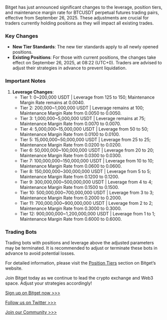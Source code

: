 Bitget has just announced significant changes to the leverage, position tiers, and maintenance margin rate for BTCUSDT perpetual futures trading pairs, effective from September 26, 2025. These adjustments are crucial for traders currently holding positions as they will impact all existing trades.

### Key Changes
- **New Tier Standards**: The new tier standards apply to all newly opened positions.
- **Existing Positions**: For those with current positions, the changes take effect on September 26, 2025, at 08:22 (UTC+0). Traders are advised to adjust their strategies in advance to prevent liquidation.

### Important Notes
1. **Leverage Changes**:
   - Tier 1: 0~200,000 USDT | Leverage from 125 to 150; Maintenance Margin Rate remains at 0.0040.
   - Tier 2: 200,000~1,000,000 USDT | Leverage remains at 100; Maintenance Margin Rate from 0.0050 to 0.0050.
   - Tier 3: 1,000,000~5,000,000 USDT | Leverage remains at 75; Maintenance Margin Rate from 0.0070 to 0.0070.
   - Tier 4: 5,000,000~15,000,000 USDT | Leverage from 50 to 50; Maintenance Margin Rate from 0.0100 to 0.0100.
   - Tier 5: 15,000,000~50,000,000 USDT | Leverage from 25 to 25; Maintenance Margin Rate from 0.0200 to 0.0200.
   - Tier 6: 50,000,000~100,000,000 USDT | Leverage from 20 to 20; Maintenance Margin Rate from 0.0300 to 0.0300.
   - Tier 7: 100,000,000~150,000,000 USDT | Leverage from 10 to 10; Maintenance Margin Rate from 0.0600 to 0.0600.
   - Tier 8: 150,000,000~300,000,000 USDT | Leverage from 5 to 5; Maintenance Margin Rate from 0.1200 to 0.1200.
   - Tier 9: 300,000,000~500,000,000 USDT | Leverage from 4 to 4; Maintenance Margin Rate from 0.1500 to 0.1500.
   - Tier 10: 500,000,000~700,000,000 USDT | Leverage from 3 to 3; Maintenance Margin Rate from 0.2000 to 0.2000.
   - Tier 11: 700,000,000~900,000,000 USDT | Leverage from 2 to 2; Maintenance Margin Rate from 0.3000 to 0.3000.
   - Tier 12: 900,000,000~1,200,000,000 USDT | Leverage from 1 to 1; Maintenance Margin Rate from 0.6000 to 0.6000.

### Trading Bots
Trading bots with positions and leverage above the adjusted parameters may be terminated. It is recommended to adjust or terminate these bots in advance to avoid potential losses.

For detailed information, please visit the [Position Tiers](https://www.bitget.com/futures/introduction/position-tier) section on Bitget’s website.

Join Bitget today as we continue to lead the crypto exchange and Web3 space. Adjust your strategies accordingly!

[Sign up on Bitget now >>>](https://www.bitget.com/en/register)

[Follow us on Twitter >>>](https://twitter.com/bitgetglobal)

[Join our Community >>>](https://t.me/BitgetENOfficial)